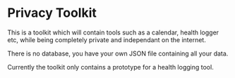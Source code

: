 # Privacy Toolkit

This is a toolkit which will contain tools such as a calendar, health logger etc, while being completely private and independant on the internet.

There is no database, you have your own JSON file containing all your data.

Currently the toolkit only contains a prototype for a health logging tool.